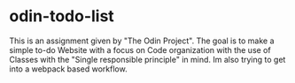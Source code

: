 # odin-todo-list

This is an assignment given by "The Odin Project". The goal is to make a simple to-do Website with a focus on
Code organization with the use of Classes with the "Single responsible principle" in mind. Im also trying to get into a webpack based workflow.
